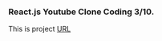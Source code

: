 ### React.js Youtube Clone Coding 3/10.

This is project [URL](https://main--react-youtube-mw.netlify.app/)
